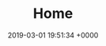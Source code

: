 ---
title: Home
date: 2019-03-01 19:51:34 +0000
published: true
description: 'Fullstack Digital is a business-focused digital agency in Los Angeles.
Our team is made up of ''full-stack'' experts across multiple disciplines.'
night_header: false
night_footer: true
language: en
sections:
  - template: "service_title"
    classes: "padding-l"
    title: |
      We <span class="underline color-babyblue">make brands.</span><br>Mostly for the tech world.
    paragraph: |
      Fullstack works with global teams during times of invention to build innovative brands through an open, coherent approach.
    logos_color: "black"
    logos_link: false
    logos:
      - name: "dell"
      - name: "microsoft"
      - name: "ddn"
      - name: "rigado"
      - name: "vastdata"
      - name: "quantum"      
      - name: "code"
  - template: "service_description"
    classes: ""
    paragraph: |
      We <strong>help</strong> technology brands express their unique story &amp; personality. We <strong>create</strong> identities that weave company heritage into the logo &amp; beyond. We <strong>build</strong> strategies that navigate brands to success in the digital world. Above all, we <strong>keep</strong> team mission, vision &amp; values at the core of everything we do.
  - template: "related_work"
    grid:
      layout: "row"
      tabs: false
      columns: "2"
      items:
        - name: "dell"
        - name: "quantum"
        - name: "threefactor"
        - name: "ddn"
  - template: "service_offering"
    classes: "padding-l"
  - template: "related_content"
    classes: "padding-l"
    column_1:
      subtitle: "Fullstack blog and news: behind the scenes, labs, and perspectives."
      title: "What's new?"
      images: 
        - src: "/uploads/curefest_homepage.jpg"
          class: "grid-image-top"
        - src: "/uploads/leadgate.jpg"
          class: "grid-image-bottom"
    column_2:
      subtitle: "News &amp; Stories."
  - template: "cta"
    subtitle: "Get Started"
    title: "From presentation design to new brand strategy, we’ve got you covered."
    form:
    - template: "contact"
      fields:
---